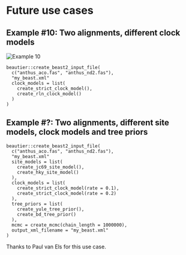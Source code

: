 # Future use cases

## Example #10: Two alignments, different clock models

![Example 10](aco_strict_nd2_rln.xml.png)

```
beautier::create_beast2_input_file(
  c("anthus_aco.fas", "anthus_nd2.fas"),
  "my_beast.xml"
  clock_models = list(
    create_strict_clock_model(), 
    create_rln_clock_model()
  )
)
```


## Example #?: Two alignments, different site models, clock models and tree priors 

```
beautier::create_beast2_input_file(
  c("anthus_aco.fas", "anthus_nd2.fas"),
  "my_beast.xml"
  site_models = list(
    create_jc69_site_model(), 
    create_hky_site_model()
  ),
  clock_models = list(
    create_strict_clock_model(rate = 0.1), 
    create_strict_clock_model(rate = 0.2)
  ),
  tree_priors = list(
    create_yule_tree_prior(), 
    create_bd_tree_prior()
  ),
  mcmc = create_mcmc(chain_length = 1000000),
  output_xml_filename = "my_beast.xml"
)
```

Thanks to Paul van Els for this use case.

